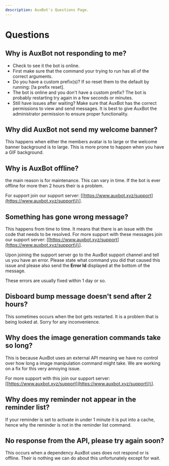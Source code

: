 ```yaml
---
description: AuxBot's Questions Page.
---
```


# Questions

## Why is AuxBot not responding to me?

* Check to see it the bot is online.
* First make sure that the command your trying to run has all of the correct arguments.
* Do you have a custom prefix\(s\)? If so reset them to the default by running: \[!a prefix reset\].
* The bot is online and you don't have a custom prefix? The bot is probably restarting try again in a few seconds or minutes.
* Still have issues after waiting? Make sure that AuxBot has the correct permissions to view and send messages. It is best to give AuxBot the administrator permission to ensure proper functionality.

## Why did AuxBot not send my welcome banner?

This happens when either the members avatar is to large or the welcome banner background is to large. This is more prone to happen when you have a GIF background.

## Why is AuxBot offline?

the main reason is for maintenance. This can vary in time. If the bot is ever offline for more then 2 hours their is a problem.

For support join our support server: \[[https://www.auxbot.xyz/support](https://www.auxbot.xyz/support\)\].

## Something has gone wrong message?

This happens from time to time. It means that there is an issue with the code that needs to be resolved. For more support with these messages join our support server: \[[https://www.auxbot.xyz/support](https://www.auxbot.xyz/support\)\].

Upon joining the support server go to the AuxBot support channel and tell us you have an error. Please state what command you did that caused this issue and please also send the **Error Id** displayed at the bottom of the message.

These errors are usually fixed within 1 day or so.

## Disboard bump message doesn't send after 2 hours?

This sometimes occurs when the bot gets restarted. It is a problem that is being looked at. Sorry for any inconvenience.

## Why does the image generation commands take so long?

This is because AuxBot uses an external API meaning we have no control over how long a image manipulation command might take. We are working on a fix for this very annoying issue.

For more support with this join our support server: \[[https://www.auxbot.xyz/support](https://www.auxbot.xyz/support\)\].

## Why does my reminder not appear in the reminder list?

If your reminder is set to activate in under 1 minute it is put into a cache, hence why the reminder is not in the reminder list command.

## No response from the API, please try again soon?

This occurs when a dependency AuxBot uses does not respond or is offline. Their is nothing we can do about this unfortunately except for wait.

